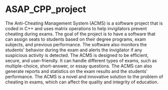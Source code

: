 # ASAP_CPP_project
The Anti-Cheating Management System (ACMS) is a software project that is coded in C++ and uses matrix operations to help invigilators prevent cheating during exams. The goal of the project is to have a software that can assign seats to students based on their degree programs, exam subjects, and previous performance. The software also monitors the students' behavior during the exam and alerts the invigilator if any suspicious activity is detected. The ACMS is designed to be efficient, secure, and user-friendly. It can handle different types of exams, such as multiple-choice, short-answer, or essay questions. The ACMS can also generate reports and statistics on the exam results and the students' performance. The ACMS is a novel and innovative solution to the problem of cheating in exams, which can affect the quality and integrity of education.
